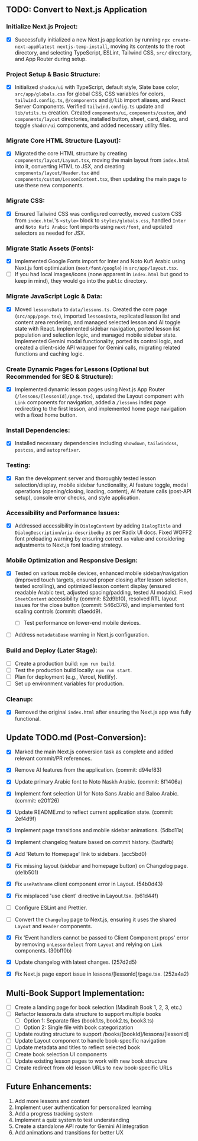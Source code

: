 ## TODO: Convert to Next.js Application

### Initialize Next.js Project:

- [x] Successfully initialized a new Next.js application by running `npx create-next-app@latest nextjs-temp-install`, moving its contents to the root directory, and selecting TypeScript, ESLint, Tailwind CSS, `src/` directory, and App Router during setup.

### Project Setup & Basic Structure:

- [x] Initialized `shadcn/ui` with TypeScript, default style, Slate base color, `src/app/globals.css` for global CSS, CSS variables for colors, `tailwind.config.ts`, `@/components` and `@/lib` import aliases, and React Server Components. Verified `tailwind.config.ts` update and `lib/utils.ts` creation. Created `components/ui`, `components/custom`, and `components/layout` directories, installed button, sheet, card, dialog, and toggle `shadcn/ui` components, and added necessary utility files.

### Migrate Core HTML Structure (Layout):

- [x] Migrated the core HTML structure by creating `components/layout/Layout.tsx`, moving the main layout from `index.html` into it, converting HTML to JSX, and creating `components/layout/Header.tsx` and `components/custom/LessonContent.tsx`, then updating the main page to use these new components.

### Migrate CSS:

- [x] Ensured Tailwind CSS was configured correctly, moved custom CSS from `index.html`'s `<style>` block to `styles/globals.css`, handled `Inter` and `Noto Kufi Arabic` font imports using `next/font`, and updated selectors as needed for JSX.

### Migrate Static Assets (Fonts):

- [x] Implemented Google Fonts import for Inter and Noto Kufi Arabic using Next.js font optimization (`next/font/google`) in `src/app/layout.tsx`.
- [ ] If you had local images/icons (none apparent in `index.html` but good to keep in mind), they would go into the `public` directory.

### Migrate JavaScript Logic & Data:

- [x] Moved `lessonsData` to `data/lessons.ts`. Created the core page (`src/app/page.tsx`), imported `lessonsData`, replicated lesson list and content area rendering, and managed selected lesson and AI toggle state with React. Implemented sidebar navigation, ported lesson list population and selection logic, and managed mobile sidebar state. Implemented Gemini modal functionality, ported its control logic, and created a client-side API wrapper for Gemini calls, migrating related functions and caching logic.

### Create Dynamic Pages for Lessons (Optional but Recommended for SEO & Structure):

- [x] Implemented dynamic lesson pages using Next.js App Router (`/lessons/[lessonId]/page.tsx`), updated the Layout component with `Link` components for navigation, added a `/lessons` index page redirecting to the first lesson, and implemented home page navigation with a fixed home button.

### Install Dependencies:

- [x] Installed necessary dependencies including `showdown`, `tailwindcss`, `postcss`, and `autoprefixer`.

### Testing:

- [x] Ran the development server and thoroughly tested lesson selection/display, mobile sidebar functionality, AI feature toggle, modal operations (opening/closing, loading, content), AI feature calls (post-API setup), console error checks, and style application.

### Accessibility and Performance Issues:

- [x] Addressed accessibility in `DialogContent` by adding `DialogTitle` and `DialogDescription`/`aria-describedby` as per Radix UI docs. Fixed WOFF2 font preloading warning by ensuring correct `as` value and considering adjustments to Next.js font loading strategy.

### Mobile Optimization and Responsive Design:

- [x] Tested on various mobile devices, enhanced mobile sidebar/navigation (improved touch targets, ensured proper closing after lesson selection, tested scrolling), and optimized lesson content display (ensured readable Arabic text, adjusted spacing/padding, tested AI modals). Fixed `SheetContent` accessibility (commit: 82d9b10), resolved RTL layout issues for the close button (commit: 546d376), and implemented font scaling controls (commit: d1aedd9).

  - [ ] Test performance on lower-end mobile devices.

- [ ] Address `metadataBase` warning in Next.js configuration.

### Build and Deploy (Later Stage):

- [ ] Create a production build: `npm run build`.
- [ ] Test the production build locally: `npm run start`.
- [ ] Plan for deployment (e.g., Vercel, Netlify).
- [ ] Set up environment variables for production.

### Cleanup:

- [x] Removed the original `index.html` after ensuring the Next.js app was fully functional.

## Update TODO.md (Post-Conversion):

- [x] Marked the main Next.js conversion task as complete and added relevant commit/PR references.

- [x] Remove AI features from the application. (commit: d94ef83)

- [x] Update primary Arabic font to Noto Naskh Arabic. (commit: 8f1406a)
- [x] Implement font selection UI for Noto Sans Arabic and Baloo Arabic. (commit: e20ff26)
- [x] Update README.md to reflect current application state. (commit: 2ef4d9f)
- [x] Implement page transitions and mobile sidebar animations. (5dbd11a)
- [x] Implement changelog feature based on commit history. (5adfafb)
 - [x] Add 'Return to Homepage' link to sidebars. (acc5bd0)
  - [x] Fix missing layout (sidebar and homepage button) on Changelog page. (de1b501)
  - [x] Fix `usePathname` client component error in Layout. (54b0d43)
  - [x] Fix misplaced 'use client' directive in Layout.tsx. (b61d44f)
 - [ ] Configure ESLint and Prettier.
 - [ ] Convert the `Changelog` page to Next.js, ensuring it uses the shared `Layout` and `Header` components.
 - [x] Fix 'Event handlers cannot be passed to Client Component props' error by removing `onLessonSelect` from `Layout` and relying on `Link` components. (30bff0b)
- [x] Update changelog with latest changes. (257d2d5)
- [x] Fix Next.js page export issue in lessons/[lessonId]/page.tsx. (252a4a2)

## Multi-Book Support Implementation:

- [ ] Create a landing page for book selection (Madinah Book 1, 2, 3, etc.)
- [ ] Refactor lessons.ts data structure to support multiple books
  - [ ] Option 1: Separate files (book1.ts, book2.ts, book3.ts)
  - [ ] Option 2: Single file with book categorization
- [ ] Update routing structure to support /books/[bookId]/lessons/[lessonId]
- [ ] Update Layout component to handle book-specific navigation
- [ ] Update metadata and titles to reflect selected book
- [ ] Create book selection UI components
- [ ] Update existing lesson pages to work with new book structure
- [ ] Create redirect from old lesson URLs to new book-specific URLs

## Future Enhancements:

1. Add more lessons and content
2. Implement user authentication for personalized learning
3. Add a progress tracking system
4. Implement a quiz system to test understanding
5. Create a standalone API route for Gemini AI integration
6. Add animations and transitions for better UX
